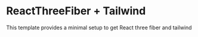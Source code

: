 # ReactThreeFiber + Tailwind 

This template provides a minimal setup to get React three fiber and tailwind
